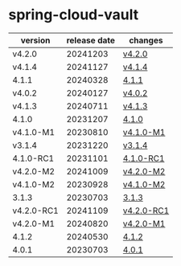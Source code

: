 # spring-cloud-vault

|  version   | release date |                changes                 |
|------------|--------------|----------------------------------------|
| v4.2.0     | 20241203     | [v4.2.0](./v4.2.0-20241203.md)         |
| v4.1.4     | 20241127     | [v4.1.4](./v4.1.4-20241127.md)         |
| 4.1.1      | 20240328     | [4.1.1](./4.1.1-20240328.md)           |
| v4.0.2     | 20240127     | [v4.0.2](./v4.0.2-20240127.md)         |
| v4.1.3     | 20240711     | [v4.1.3](./v4.1.3-20240711.md)         |
| 4.1.0      | 20231207     | [4.1.0](./4.1.0-20231207.md)           |
| v4.1.0-M1  | 20230810     | [v4.1.0-M1](./v4.1.0-M1-20230810.md)   |
| v3.1.4     | 20231220     | [v3.1.4](./v3.1.4-20231220.md)         |
| 4.1.0-RC1  | 20231101     | [4.1.0-RC1](./4.1.0-RC1-20231101.md)   |
| v4.2.0-M2  | 20241009     | [v4.2.0-M2](./v4.2.0-M2-20241009.md)   |
| v4.1.0-M2  | 20230928     | [v4.1.0-M2](./v4.1.0-M2-20230928.md)   |
| 3.1.3      | 20230703     | [3.1.3](./3.1.3-20230703.md)           |
| v4.2.0-RC1 | 20241109     | [v4.2.0-RC1](./v4.2.0-RC1-20241109.md) |
| v4.2.0-M1  | 20240820     | [v4.2.0-M1](./v4.2.0-M1-20240820.md)   |
| 4.1.2      | 20240530     | [4.1.2](./4.1.2-20240530.md)           |
| 4.0.1      | 20230703     | [4.0.1](./4.0.1-20230703.md)           |

